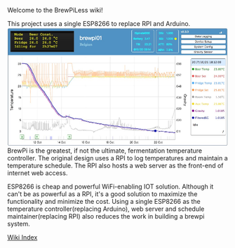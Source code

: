 Welcome to the BrewPiLess wiki!

This project uses a single ESP8266 to replace RPI and Arduino.
![Main Screen](image/bplmain.jpg?raw=true)
BrewPi is the greatest, if not the ultimate, fermentation temperature controller. The original design uses a RPI to log temperatures and maintain a temperature schedule. The RPI also hosts a web server as the front-end of internet web access. 

ESP8266 is cheap and powerful WiFi-enabling IOT solution. Although it can't be as powerful as a RPI, it's a good solution to maximize the functionality and minimize the cost. Using a single ESP8266 as the temperature controller(replacing Arduino), web server and schedule maintainer(replacing RPI) also reduces the work in building a brewpi system.

[Wiki Index](index.md)